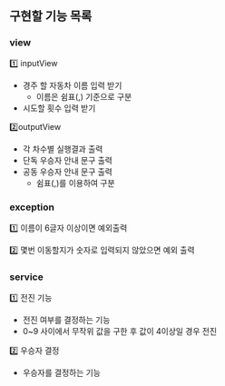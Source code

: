 ## 구현할 기능 목록
### view
1️⃣ inputView
- 경주 할 자동차 이름 입력 받기
    - 이름은 쉼표(,) 기준으로 구분
- 시도할 횟수 입력 받기

2️⃣outputView
- 각 차수별 실행결과 출력
- 단독 우승자 안내 문구 출력
- 공동 우승자 안내 문구 출력
    - 쉼표(,)를 이용하여 구분
 
### exception
1️⃣ 이름이 6글자 이상이면 예외출력

2️⃣ 몇번 이동할지가 숫자로 입력되지 않았으면 예외 출력

### service
1️⃣ 전진 기능
- 전진 여부를 결정하는 기능
- 0~9 사이에서 무작위 값을 구한 후 값이 4이상일 경우 전진
  
2️⃣ 우승자 결정
- 우승자를 결정하는 기능
